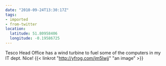 ```yaml
---
date: "2010-09-24T13:30:17Z"
tags:
- imported
- from-twitter
location:
  latitude: 51.80958406
  longitude: -0.19586725
---
```

Tesco Head Office has a wind turbine to fuel some of the computers in my IT dept. Nice\!  {{< linkrot "http://yfrog.com/jm5lwjj" "an image" >}}
